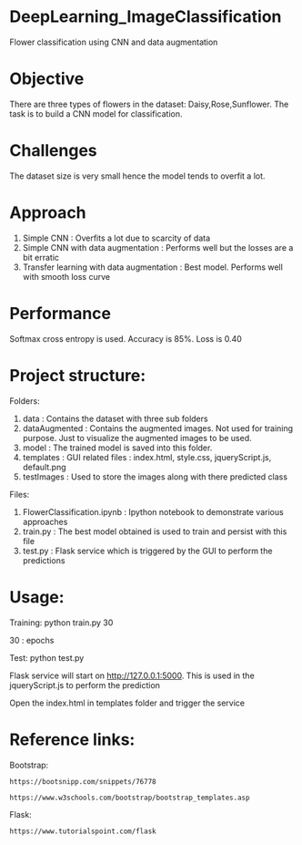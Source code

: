 # DeepLearning_ImageClassification
Flower classification using CNN and data augmentation

# Objective
There are three types of flowers in the dataset: Daisy,Rose,Sunflower. The task is to build a CNN model for classification.

# Challenges
The dataset size is very small hence the model tends to overfit a lot.

# Approach
1. Simple CNN : Overfits a lot due to scarcity of data
2. Simple CNN with data augmentation : Performs well but the losses are a bit erratic
3. Transfer learning with data augmentation : Best model. Performs well with smooth loss curve

# Performance
Softmax cross entropy is used. Accuracy is 85%. Loss is 0.40

# Project structure:
Folders: 
  1. data : Contains the dataset with three sub folders
  2. dataAugmented : Contains the augmented images. Not used for training purpose. Just to visualize the augmented images to be used.
  3. model : The trained model is saved into this folder. 
  4. templates : GUI related files : index.html, style.css, jqueryScript.js, default.png
  5. testImages : Used to store the images along with there predicted class
  
Files:
  1. FlowerClassification.ipynb : Ipython notebook to demonstrate various approaches
  2. train.py : The best model obtained is used to train and persist with this file
  3. test.py : Flask service which is triggered by the GUI to perform the predictions
  
# Usage:
  Training: python train.py 30
  
  30 : epochs
  
  Test: python test.py
  
  Flask service will start on http://127.0.0.1:5000. This is used in the jqueryScript.js to perform the prediction
  
  Open the index.html in templates folder and trigger the service
  
# Reference links:
  Bootstrap:
  
    https://bootsnipp.com/snippets/76778
    
    https://www.w3schools.com/bootstrap/bootstrap_templates.asp
    
  Flask:
  
    https://www.tutorialspoint.com/flask
